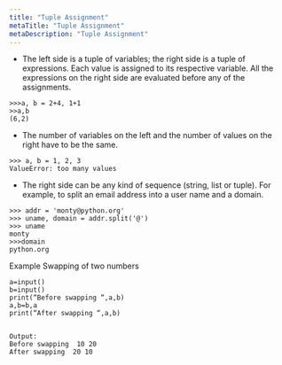 ```yaml
---
title: "Tuple Assignment"
metaTitle: "Tuple Assignment"
metaDescription: "Tuple Assignment"
---
```



- The left side is a tuple of variables; the right side is a tuple of expressions. Each value is assigned to its respective variable. All the expressions on the right side are evaluated before any of the assignments.

```
>>>a, b = 2+4, 1+1
>>a,b
(6,2)

```
- The number of variables on the left and the number of values on the right have to be the same.

```
>>> a, b = 1, 2, 3
ValueError: too many values 

```
- The right side can be any kind of sequence (string, list or tuple). For example, to split an email address into a user name and a domain.

```
>>> addr = 'monty@python.org'
>>> uname, domain = addr.split('@')
>>> uname
monty
>>>domain
python.org

```

Example 
Swapping of two numbers
```
a=input()
b=input()
print(“Before swapping “,a,b)
a,b=b,a
print(“After swapping “,a,b)


Output:
Before swapping  10 20
After swapping  20 10

```